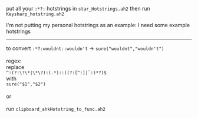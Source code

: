 put all your `:*?:` hotstrings in `star_Hotstrings.ah2` then run `Keysharp_hotstring.ah2`

I'm not putting my personal hotstrings as an example: I need some example hotstrings

___
to convert `:*?:wouldnt::wouldn't` -> `sure("wouldnt","wouldn't")`<br>
<br>
regex:<br>
replace<br>
``^:(?:\?\*|\*\?):(.*)::((?:[^:]|`:)*?)$``<br>
with<br>
`sure("$1","$2")`<br>
<br>
or
<br>
<br>
run `clipboard_ahkHotstring_to_func.ah2`

